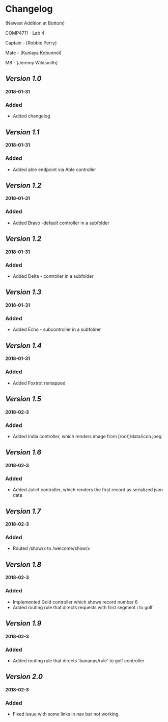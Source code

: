 # Changelog 
(Newest Addition at Bottom)

COMP4711 - Lab 4

Captain - [Robbie Perry]

Mate - [Kunlaya Kobunnoi]

M8 - [Jeremy Wildsmith]

## *Version 1.0*
#### 2018-01-31 
### Added
- Added changelog

## *Version 1.1*
#### 2018-01-31 
### Added
- Added able endpoint via Able controller

## *Version 1.2*
#### 2018-01-31 
### Added
- Added Bravo -default controller in a subfolder

## *Version 1.2*
#### 2018-01-31 
### Added
- Added Delta - controller in a subfolder

## *Version 1.3*
#### 2018-01-31 
### Added
- Added Echo - subcontroller in a subfolder

## *Version 1.4*
#### 2018-01-31 
### Added
- Added Foxtrot remapped

## *Version 1.5*
#### 2018-02-3
### Added
- Added India controller, which renders image from [root]/data/icon.jpeg

## *Version 1.6*
#### 2018-02-3
### Added
- Added Juliet controller, which renders the first record as serialized json data

## *Version 1.7*
#### 2018-02-3
### Added
- Routed /show/x to /welcome/show/x


## *Version 1.8*
#### 2018-02-3
### Added
- Implemented Gold controller which shows record number 6
- Added routing rule that directs requests with first segment i to golf

## *Version 1.9*
#### 2018-02-3
### Added
- Added routing rule that directs 'bananas/rule' to golf controller


## *Version 2.0*
#### 2018-02-3
### Added
- Fixed issue with some links in nav bar not working.
